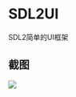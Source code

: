 # SDL2UI
SDL2简单的UI框架
## 截图
![](https://github.com/xiaohuihuiold/SDL2UI/blob/master/Screenshot/Screenshot01.png)
